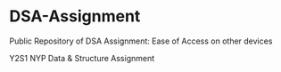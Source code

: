 # DSA-Assignment

Public Repository of DSA Assignment:
Ease of Access on other devices

Y2S1 NYP Data & Structure Assignment
